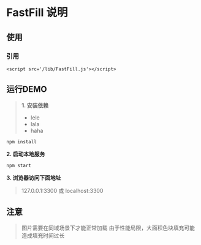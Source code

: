 # FastFill 说明

## 使用

### 引用
```
<script src='/lib/FastFill.js'></script>
```

## 运行DEMO

>__1. 安装依赖__
>* lele
>* lala
>* haha
```
npm install
```

__2. 启动本地服务__
```
npm start
```

__3. 浏览器访问下面地址__

> 127.0.0.1:3300 或 localhost:3300

## 注意

> 图片需要在同域场景下才能正常加载
> 由于性能局限，大面积色块填充可能造成填充时间过长

